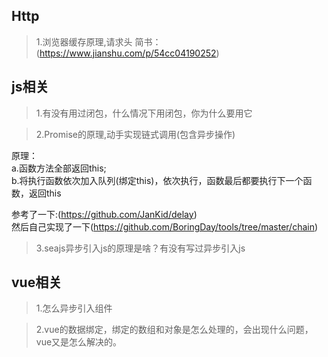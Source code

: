 ## Http

>1.浏览器缓存原理,请求头
简书：(https://www.jianshu.com/p/54cc04190252)


## js相关

>1.有没有用过闭包，什么情况下用闭包，你为什么要用它

>2.Promise的原理,动手实现链式调用(包含异步操作)

原理：  
a.函数方法全部返回this;  
b.将执行函数依次加入队列(绑定this)，依次执行，函数最后都要执行下一个函数，返回this  

参考了一下:(https://github.com/JanKid/delay)  
然后自己实现了一下(https://github.com/BoringDay/tools/tree/master/chain)  

>3.seajs异步引入js的原理是啥？有没有写过异步引入js

## vue相关

>1.怎么异步引入组件

>2.vue的数据绑定，绑定的数组和对象是怎么处理的，会出现什么问题，vue又是怎么解决的。